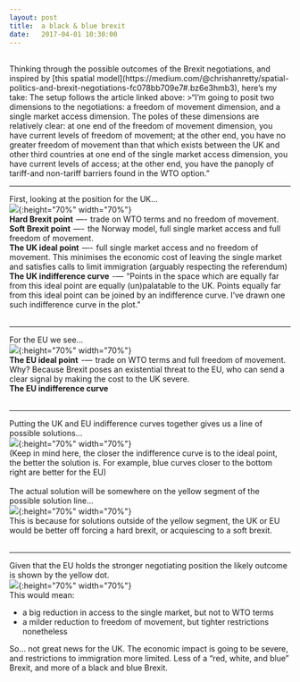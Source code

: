 ```yaml
---
layout: post
title:  a black & blue brexit
date:   2017-04-01 10:30:00
---
```


<br/>
Thinking through the possible outcomes of the Brexit negotiations, and inspired by [this spatial model](https://medium.com/@chrishanretty/spatial-politics-and-brexit-negotiations-fc078bb709e7#.bz6e3hmb3), here’s my take:
The setup follows the article linked above:
>“I’m going to posit two dimensions to the negotiations: a freedom of movement dimension, and a single market access dimension.
The poles of these dimensions are relatively clear:
at one end of the freedom of movement dimension, you have current levels of freedom of movement; at the other end, you have no greater freedom of movement than that which exists between the UK and other third countries
at one end of the single market access dimension, you have current levels of access; at the other end, you have the panoply of tariff-and non-tariff barriers found in the WTO option.”

<br/>

-----------------------
First, looking at the position for the UK…
<br/>
![](https://cdn-images-1.medium.com/max/1600/1*YkL3xb6JiNopbql_1x5IYg.png){:height="70%" width="70%"}
<br/>
**Hard Brexit point**  —-  trade on WTO terms and no freedom of movement.
<br/>
**Soft Brexit point**  —-  the Norway model, full single market access and full freedom of movement.
<br/>
**The UK ideal point**  —-  full single market access and no freedom of movement. This minimises the economic cost of leaving the single market and satisfies calls to limit immigration (arguably respecting the referendum)
<br/>
**The UK indifference curve**  -—  “Points in the space which are equally far from this ideal point are equally (un)palatable to the UK. Points equally far from this ideal point can be joined by an indifference curve. I’ve drawn one such indifference curve in the plot.”
<br/>
<br/>

-----------------------
For the EU we see…
<br/>
![](https://cdn-images-1.medium.com/max/1600/1*4Pbp1FhKsy4aw9fP5YgX0w.png){:height="70%" width="70%"}
<br/>
**The EU ideal point**  -—  trade on WTO terms and full freedom of movement. Why? Because Brexit poses an existential threat to the EU, who can send a clear signal by making the cost to the UK severe.
<br/>
**The EU indifference curve**
<br/>
<br/>

-----------------------
Putting the UK and EU indifference curves together gives us a line of possible solutions…
<br/>
![](https://cdn-images-1.medium.com/max/1600/1*Ty6yFsgxDS459MSMzi8qzA.png){:height="70%" width="70%"}
<br/>
(Keep in mind here, the closer the indifference curve is to the ideal point, the better the solution is. For example, blue curves closer to the bottom right are better for the EU)
<br/>
<br/>
The actual solution will be somewhere on the yellow segment of the possible solution line…
<br/>
![](https://cdn-images-1.medium.com/max/1600/1*xA3yfEvmDkilfiT885Bf0Q.png){:height="70%" width="70%"}
<br/>
This is because for solutions outside of the yellow segment, the UK or EU would be better off forcing a hard brexit, or acquiescing to a soft brexit.
<br/>
<br/>

-----------------------
Given that the EU holds the stronger negotiating position the likely outcome is shown by the yellow dot.
<br/>
![](https://cdn-images-1.medium.com/max/1600/1*gZN8d3uQl6XLkWUBzEkwbQ.png){:height="70%" width="70%"}
<br/>
This would mean:
- a big reduction in access to the single market, but not to WTO terms
- a milder reduction to freedom of movement, but tighter restrictions nonetheless

So… not great news for the UK. The economic impact is going to be severe, and restrictions to immigration more limited. Less of a “red, white, and blue” Brexit, and more of a black and blue Brexit.
<br/>
<br/>
